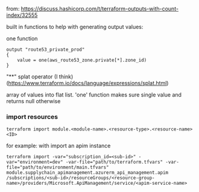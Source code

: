 
from: https://discuss.hashicorp.com/t/terraform-outputs-with-count-index/32555

built in functions to help with generating output values:

one function
```
output "route53_private_prod" 
{ 
    value = one(aws_route53_zone.private[*].zone_id) 
}
```

 "\**" splat operator (I think) (https://www.terraform.io/docs/language/expressions/splat.html)

array of values into flat list. 'one' function makes sure single value and returns null otherwise


### import resources
`terraform import module.<module-name>.<resource-type>.<resource-name> <ID>`

for example: with import an apim instance

```
terraform import -var="subscription_id=<sub-id>" -var="environment=dev" -var-file="path/to/terraform.tfvars" -var-file="path/to/environment/main.tfvars" module.supplychain_apimanagement.azurerm_api_management.apim /subscriptions/<sub-id>/resourceGroups/<resource-group-name>/providers/Microsoft.ApiManagement/service/<apim-service-name> 
```

